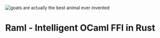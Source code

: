 ![goats are actually the best animal ever invented](https://en.wikipedia.org/wiki/Goat#/media/File:Hausziege_04.jpg)

# Raml - Intelligent OCaml FFI in Rust